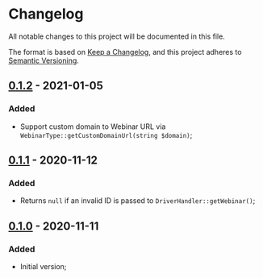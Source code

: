 # Changelog

All notable changes to this project will be documented in this file.

The format is based on [Keep a Changelog](https://keepachangelog.com/en/1.0.0/), and this project adheres to [Semantic Versioning](https://semver.org/spec/v2.0.0.html).

## [0.1.2] - 2021-01-05

### Added

- Support custom domain to Webinar URL via `WebinarType::getCustomDomainUrl(string $domain)`;

## [0.1.1] - 2020-11-12

### Added

- Returns `null` if an invalid ID is passed to `DriverHandler::getWebinar()`;

## [0.1.0] - 2020-11-11

### Added

- Initial version;

[0.1.2]: https://github.com/rentalhost/vanilla-eventials-driver/compare/0.1.1..0.1.2

[0.1.1]: https://github.com/rentalhost/vanilla-eventials-driver/compare/0.1.0..0.1.1

[0.1.0]: https://github.com/rentalhost/vanilla-eventials-driver/tree/0.1.0
